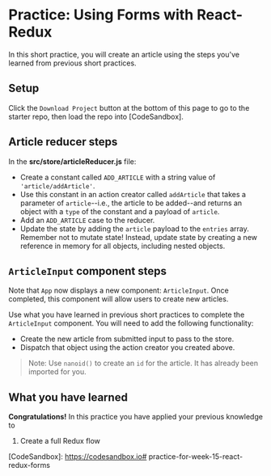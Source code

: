 # Practice: Using Forms with React-Redux

In this short practice, you will create an article using the steps you've
learned from previous short practices.

## Setup

Click the `Download Project` button at the bottom of this page to go to the
starter repo, then load the repo into [CodeSandbox].

## Article reducer steps

In the __src/store/articleReducer.js__ file:

- Create a constant called `ADD_ARTICLE` with a string value of
  `'article/addArticle'`.
- Use this constant in an action creator called `addArticle` that takes a
  parameter of `article`--i.e., the article to be added--and returns an object
  with a `type` of the constant and a payload of `article`.
- Add an `ADD_ARTICLE` case to the reducer.
- Update the state by adding the `article` payload to the `entries` array.
  Remember not to mutate state! Instead, update state by creating a new
  reference in memory for all objects, including nested objects.

## `ArticleInput` component steps

Note that `App` now displays a new component: `ArticleInput`. Once completed,
this component will allow users to create new articles.

Use what you have learned in previous short practices to complete the
`ArticleInput` component. You will need to add the following functionality:

- Create the new article from submitted input to pass to the store.
- Dispatch that object using the action creator you created above.

> Note: Use `nanoid()` to create an `id` for the article. It has already been
> imported for you.

## What you have learned

**Congratulations!** In this practice you have applied your previous knowledge
to

1. Create a full Redux flow

[CodeSandbox]: https://codesandbox.io# practice-for-week-15-react-redux-forms
